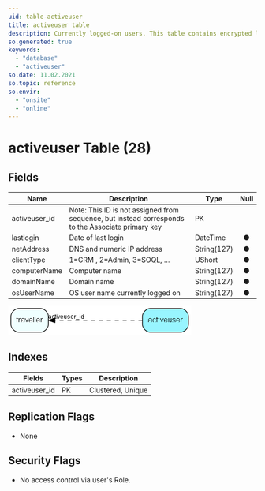 ```yaml
---
uid: table-activeuser
title: activeuser table
description: Currently logged-on users. This table contains encrypted license information.  Changing it may disable login for all users and require intervention by SuperOffice support. Recommended use; for determining who is logged on, at what location, etc.
so.generated: true
keywords:
  - "database"
  - "activeuser"
so.date: 11.02.2021
so.topic: reference
so.envir:
  - "onsite"
  - "online"
---
```


# activeuser Table (28)

## Fields

| Name | Description | Type | Null |
|------|-------------|------|:----:|
|activeuser\_id|Note: This ID is not assigned from sequence, but instead corresponds to the Associate primary key|PK| |
|lastlogin|Date of last login|DateTime|&#x25CF;|
|netAddress|DNS and numeric IP address|String(127)|&#x25CF;|
|clientType|1=CRM , 2=Admin, 3=SOQL, …|UShort|&#x25CF;|
|computerName|Computer name|String(127)|&#x25CF;|
|domainName|Domain name|String(127)|&#x25CF;|
|osUserName|OS user name currently logged on|String(127)|&#x25CF;|


![activeuser table relationship diagram](./media/activeuser.png)

## Indexes

| Fields | Types | Description |
|--------|-------|-------------|
|activeuser\_id |PK |Clustered, Unique |

## Replication Flags

* None

## Security Flags

* No access control via user's Role.

